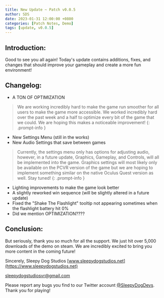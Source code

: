 ```yaml
---
title: New Update ~ Patch v0.0.5
author: SDS
date: 2023-01-31 12:00:00 +0800
categories: [Patch Notes, Demo]
tags: [update, v0.0.5]
---
```


## Introduction:

Good to see you all again! Today's update contains additions, fixes, and changes that should improve your gameplay and create a more fun environment!

## Changelog:

- A TON OF OPTIMIZATION

> We are working incredibly hard to make the game run smoother for all users to make the game more accessible. We worked incredibly hard over the past week and a half to optimize every bit of the game that we could. We are hoping this makes a noticeable improvement!
{: .prompt-info }

- New Settings Menu (still in the works)
- New Audio Settings that save between games

> Currently, the settings menu only has options for adjusting audio, however, in a future update, Graphics, Gameplay, and Controls, will all be implemented into the game. Graphics settings will most likely only be available on the PCVR version of the game but we are hoping to implement something similar on the native Oculus Quest version as well. Stay tuned!
{: .prompt-info }

- Lighting improvements to make the game look better
- A slightly reworked win sequence (will be slightly altered in a future update)
- Fixed the "Shake The Flashlight" tooltip not appearing sometimes when the flashlight battery hit 0%
- Did we mention OPTIMIZATION????

## Conclusion:

But seriously, thank you so much for all the support. We just hit over 5,000 downloads of the demo on steam. We are incredibly excited to bring you more content in the coming future!

Sincerely,
Sleepy Dog Studios
[www.sleepydogstudios.net](https://www.sleepydogstudios.net)

[sleepydogstudiosvr@gmail.com](mailto:sleepydogstudiosvr@gmail.com)

Please report any bugs you find to our Twitter account [@SleepyDogDevs](https://twitter.com/sleepydogdevs). Thank you for playing!